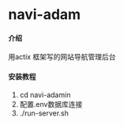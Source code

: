 # navi-adam

#### 介绍
用actix 框架写的网站导航管理后台

#### 安装教程

1.  cd navi-adamin
2.  配置.env数据库连接
3.  ./run-server.sh

